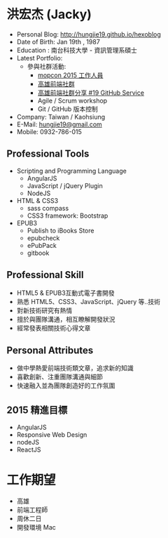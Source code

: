 # 洪宏杰 (Jacky) 

* Personal Blog: http://hungjie19.github.io/hexoblog
* Date of Birth: Jan 19th , 1987
* Education : 南台科技大學 - 資訊管理系碩士
* Latest Portfolio:
	* 參與社群活動: 
		* [mopcon 2015 工作人員](http://mopcon.org/2015/)
		* [高雄前端社群](https://www.facebook.com/groups/358503154261390/)
		* [高雄前端社群分享 #19 GitHub Service](http://www.slideshare.net/hungjie19/19-github-service)
		* Agile / Scrum workshop
		* Git / GitHub 版本控制
* Company: Taiwan / Kaohsiung
* E-Mail: hungjie19@gmail.com
* Mobile: 0932-786-015  

## Professional Tools

* Scripting and Programming Language
	* AngularJS
	* JavaScript / jQuery Plugin
	* NodeJS
* HTML & CSS3
	* sass compass
	* CSS3 framework: Bootstrap
* EPUB3
	* Publish to iBooks Store
	* epubcheck
	* ePubPack
	* gitbook
		
## Professional Skill

* HTML5 & EPUB3互動式電子書開發
* 熟悉 HTML5、CSS3、JavaScript、jQuery 等..技術
* 對新技術研究有熱情
* 擅於與團隊溝通，相互瞭解開發狀況
* 經常發表相關技術心得文章

## Personal Attributes

* 做中學熱愛前端技術類文章，追求新的知識
* 喜歡創新、注重團隊溝通與細節
* 快速融入並為團隊創造好的工作氛圍

## 2015 精進目標 

* AngularJS
* Responsive Web Design
* nodeJS
* ReactJS

# 工作期望

* 高雄
* 前端工程師
* 周休二日
* 開發環境 Mac